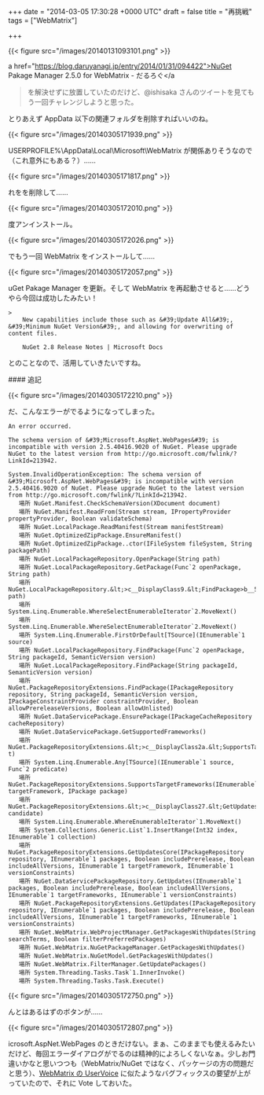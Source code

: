 
+++
date = "2014-03-05 17:30:28 +0000 UTC"
draft = false
title = "再挑戦"
tags = ["WebMatrix"]

+++


{{< figure src="/images/20140131093101.png"  >}}

a href="https://blog.daruyanagi.jp/entry/2014/01/31/094422">NuGet Pakage Manager 2.5.0 for WebMatrix - だるろぐ</a

> を解決せずに放置していたのだけど、@ishisaka さんのツイートを見てもう一回チャレンジしようと思った。<script>    window.twttr = (function(d, s, id) {        var js, fjs = d.getElementsByTagName(s)[0],            t = window.twttr || {};        if (d.getElementById(id)) return t;        js = d.createElement(s);        js.id = id;        js.src = "https://platform.twitter.com/widgets.js";        fjs.parentNode.insertBefore(js, fjs);        t._e = [];        t.ready = function(f) {            t._e.push(f);        };        return t;    }(document, "script", "twitter-wjs"));</script>

<script>    twttr.ready(function (twttr) {        var el = document.getElementsByClassName('twitter-syntax-tweet-id-439194904992825344');        for (var i=0;i<el.length;i++) {            if (!!el[i].getAttribute('data-is-tweet-loaded')){                continue;            }            el[i].setAttribute('data-is-tweet-loaded', '1');            twttr.widgets.createTweet('439194904992825344',el[i],{});        }    });</script>

<div class="twitter-syntax-tweet-id-439194904992825344"></div>とりあえず AppData 以下の関連フォルダを削除すればいいのね。

{{< figure src="/images/20140305171939.png"  >}}

USERPROFILE%\AppData\Local\Microsoft\WebMatrix が関係ありそうなので（これ意外にもある？）……

{{< figure src="/images/20140305171817.png"  >}}

れをを削除して……

{{< figure src="/images/20140305172010.png"  >}}

度アンインストール。

{{< figure src="/images/20140305172026.png"  >}}

でもう一回 WebMatrix をインストールして……

{{< figure src="/images/20140305172057.png"  >}}

uGet Pakage Manager を更新。そして WebMatrix を再起動させると……どうやら今回は成功したみたい！

    >
        New capabilities include those such as &#39;Update All&#39;, &#39;Minimum NuGet Version&#39;, and allowing for overwriting of content files.

        NuGet 2.8 Release Notes | Microsoft Docs
    
とのことなので、活用していきたいですね。

<div class="section">
    #### 追記
    

{{< figure src="/images/20140305172210.png"  >}}

だ、こんなエラーがでるようになってしまった。
```
An error occurred.

The schema version of &#39;Microsoft.AspNet.WebPages&#39; is incompatible with version 2.5.40416.9020 of NuGet. Please upgrade NuGet to the latest version from http://go.microsoft.com/fwlink/?LinkId=213942.

System.InvalidOperationException: The schema version of &#39;Microsoft.AspNet.WebPages&#39; is incompatible with version 2.5.40416.9020 of NuGet. Please upgrade NuGet to the latest version from http://go.microsoft.com/fwlink/?LinkId=213942.
   場所 NuGet.Manifest.CheckSchemaVersion(XDocument document)
   場所 NuGet.Manifest.ReadFrom(Stream stream, IPropertyProvider propertyProvider, Boolean validateSchema)
   場所 NuGet.LocalPackage.ReadManifest(Stream manifestStream)
   場所 NuGet.OptimizedZipPackage.EnsureManifest()
   場所 NuGet.OptimizedZipPackage..ctor(IFileSystem fileSystem, String packagePath)
   場所 NuGet.LocalPackageRepository.OpenPackage(String path)
   場所 NuGet.LocalPackageRepository.GetPackage(Func`2 openPackage, String path)
   場所 NuGet.LocalPackageRepository.&lt;>c__DisplayClass9.&lt;FindPackage>b__5(String path)
   場所 System.Linq.Enumerable.WhereSelectEnumerableIterator`2.MoveNext()
   場所 System.Linq.Enumerable.WhereSelectEnumerableIterator`2.MoveNext()
   場所 System.Linq.Enumerable.FirstOrDefault[TSource](IEnumerable`1 source)
   場所 NuGet.LocalPackageRepository.FindPackage(Func`2 openPackage, String packageId, SemanticVersion version)
   場所 NuGet.LocalPackageRepository.FindPackage(String packageId, SemanticVersion version)
   場所 NuGet.PackageRepositoryExtensions.FindPackage(IPackageRepository repository, String packageId, SemanticVersion version, IPackageConstraintProvider constraintProvider, Boolean allowPrereleaseVersions, Boolean allowUnlisted)
   場所 NuGet.DataServicePackage.EnsurePackage(IPackageCacheRepository cacheRepository)
   場所 NuGet.DataServicePackage.GetSupportedFrameworks()
   場所 NuGet.PackageRepositoryExtensions.&lt;>c__DisplayClass2a.&lt;SupportsTargetFrameworks>b__29(FrameworkName t)
   場所 System.Linq.Enumerable.Any[TSource](IEnumerable`1 source, Func`2 predicate)
   場所 NuGet.PackageRepositoryExtensions.SupportsTargetFrameworks(IEnumerable`1 targetFramework, IPackage package)
   場所 NuGet.PackageRepositoryExtensions.&lt;>c__DisplayClass27.&lt;GetUpdatesCore>b__23(IPackage candidate)
   場所 System.Linq.Enumerable.WhereEnumerableIterator`1.MoveNext()
   場所 System.Collections.Generic.List`1.InsertRange(Int32 index, IEnumerable`1 collection)
   場所 NuGet.PackageRepositoryExtensions.GetUpdatesCore(IPackageRepository repository, IEnumerable`1 packages, Boolean includePrerelease, Boolean includeAllVersions, IEnumerable`1 targetFramework, IEnumerable`1 versionConstraints)
   場所 NuGet.DataServicePackageRepository.GetUpdates(IEnumerable`1 packages, Boolean includePrerelease, Boolean includeAllVersions, IEnumerable`1 targetFrameworks, IEnumerable`1 versionConstraints)
   場所 NuGet.PackageRepositoryExtensions.GetUpdates(IPackageRepository repository, IEnumerable`1 packages, Boolean includePrerelease, Boolean includeAllVersions, IEnumerable`1 targetFrameworks, IEnumerable`1 versionConstraints)
   場所 NuGet.WebMatrix.WebProjectManager.GetPackagesWithUpdates(String searchTerms, Boolean filterPreferredPackages)
   場所 NuGet.WebMatrix.NuGetPackageManager.GetPackagesWithUpdates()
   場所 NuGet.WebMatrix.NuGetModel.GetPackagesWithUpdates()
   場所 NuGet.WebMatrix.FilterManager.GetUpdatePackages()
   場所 System.Threading.Tasks.Task`1.InnerInvoke()
   場所 System.Threading.Tasks.Task.Execute()
```

{{< figure src="/images/20140305172750.png"  >}}

んとはあるはずのボタンが……

{{< figure src="/images/20140305172807.png"  >}}

icrosoft.AspNet.WebPages のときだけない。まぁ、このままでも使えるみたいだけど、毎回エラーダイアログがでるのは精神的によろしくないなぁ。少しお門違いかなと思いつつも（WebMatrix/NuGet ではなく、パッケージの方の問題だと思う）、<a href="http://webmatrix.uservoice.com/forums/128313-webmatrix-suggestions">WebMatrix の UserVoice</a> に似たようなバグフィックスの要望が上がっていたので、それに Vote しておいた。

</div>

